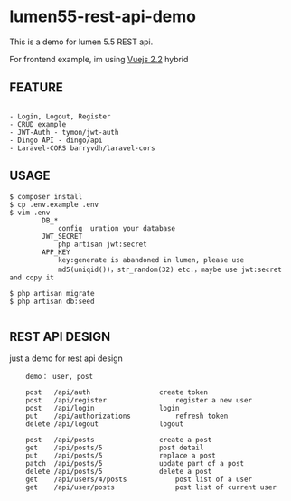 # lumen55-rest-api-demo

This is a demo for lumen 5.5 REST api. 

For frontend example, im using [Vuejs 2.2](https://github.com/chrissetyawan/vuejs2-hybrid/) hybrid

## FEATURE

```

- Login, Logout, Register
- CRUD example
- JWT-Auth - tymon/jwt-auth
- Dingo API - dingo/api
- Laravel-CORS barryvdh/laravel-cors

```


## USAGE

```
$ composer install
$ cp .env.example .env
$ vim .env
        DB_*
            config  uration your database
	    JWT_SECRET
            php artisan jwt:secret
	    APP_KEY
            key:generate is abandoned in lumen, please use 
            md5(uniqid())，str_random(32) etc.，maybe use jwt:secret and copy it

$ php artisan migrate
$ php artisan db:seed


```
## REST API DESIGN

just a demo for rest api design

```
    demo： user, post
    
    post   /api/auth              	 create token
    post   /api/register              	 register a new user
    post   /api/login              	 login
    put    /api/authorizations           refresh token
    delete /api/logout            	 logout
    
    post   /api/posts              	 create a post
    get    /api/posts/5            	 post detail
    put    /api/posts/5            	 replace a post
    patch  /api/posts/5            	 update part of a post
    delete /api/posts/5            	 delete a post
    get    /api/users/4/posts            post list of a user
    get    /api/user/posts               post list of current user
```

